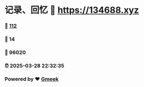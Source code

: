 # 记录、回忆 :link: https://134688.xyz 
### :page_facing_up: [112](https://134688.xyz/tag.html) 
### :speech_balloon: 14 
### :hibiscus: 96020 
### :alarm_clock: 2025-03-28 22:32:35 
### Powered by :heart: [Gmeek](https://github.com/Meekdai/Gmeek)

